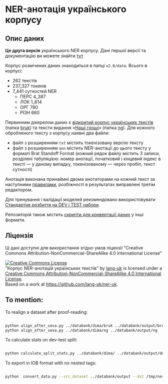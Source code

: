 # NER-анотація українського корпусу

## Опис даних

**Це друга версія** українського NER корпусу. Дані першої версії та документацію ви можете знайти [тут](v1.0/)

Корпус розмічених даних знаходиться в папці `v2.0/data`.
Всього в корпусі:

- 262 текстів
- 237_327 токенів
- 7_441 сутностей NER
  - ПЕРС 4_387
  - ЛОК 1_614
  - ОРГ 780
  - РІЗН 660

Первинним джерелом даних є [відкритий корпус українських текстів](https://github.com/brown-uk/corpus) (папка [bruk](v2.0/data/bruk/)) та тексти видання «[Наші гроші](https://nashigroshi.org)» (папка [ng](v2.0/data/ng/)).
Для кожного обробленого тексту з корпусу наявні два файли:

- файл з розширенням `txt` містить токенізовану версію тексту
- файл з розширенням `ann` містить NER-анотації до цього тексту у форматі Brat Standoff Format (кожний рядок файлу містить 3 записи, розділені табуляцією: номер анотації, початковий і кінцевий індекс в тексті — у даному випадку, токенізованому — через пробіл, текст сутності)

Анотація виконана принаймні двома анотаторами на кожний текст за наступними [правилами](doc/README.md), розбіжності в результатах виправлені третім редактором.

Для тренування і валідації моделей рекомендовано використовувати [Стандартне розбиття на DEV і TEST набори](v2.0/dev-test-split.txt).

Репозиторій також містить [скрипти для конвертації даних](scripts/README.md#Converting-data-to-IOB/BEIOS-formats) у інші формати.


## Ліцензія

Ці дані доступні для використання згідно умов ліцензії "Creative Commons Attribution-NonCommercial-ShareAlike 4.0 International License"

<a rel="license" href="http://creativecommons.org/licenses/by-nc-sa/4.0/"><img alt="Creative Commons License" style="border-width:0" src="https://i.creativecommons.org/l/by-nc-sa/4.0/88x31.png" /></a><br /><span xmlns:dct="http://purl.org/dc/terms/" href="http://purl.org/dc/dcmitype/Dataset" property="dct:title" rel="dct:type">"Корпус NER-анотацій українських текстів"</span> by <a xmlns:cc="http://creativecommons.org/ns#" href="https://github.com/lang-uk" property="cc:attributionName" rel="cc:attributionURL">lang-uk</a> is licensed under a <a rel="license" href="http://creativecommons.org/licenses/by-nc-sa/4.0/">Creative Commons Attribution-NonCommercial-ShareAlike 4.0 International License</a>.<br />Based on a work at <a xmlns:dct="http://purl.org/dc/terms/" href="https://github.com/lang-uk/ner-uk" rel="dct:source">https://github.com/lang-uk/ner-uk</a>.


## To mention:
To realign a dataset after proof-reading:
```bash

python align_after_seva.py ../databank/dima/bruk ../databank/output/bruk
python align_after_seva.py ../databank/dima/ng ../databank/output/ng
```
To calculate stats on dev-test split:
```bash

python calculate_split_stats.py ../databank/dima/ ../databank/output/dev-test-split.txt
```

To export in IOB format with no nested tags:
```bash

python  convert_data.py --src_dataset ../databank/output --dst /tmp/ner-output --overlap_strategy remove_inner --split_file ../databank/output/dev-test-split.txt
```